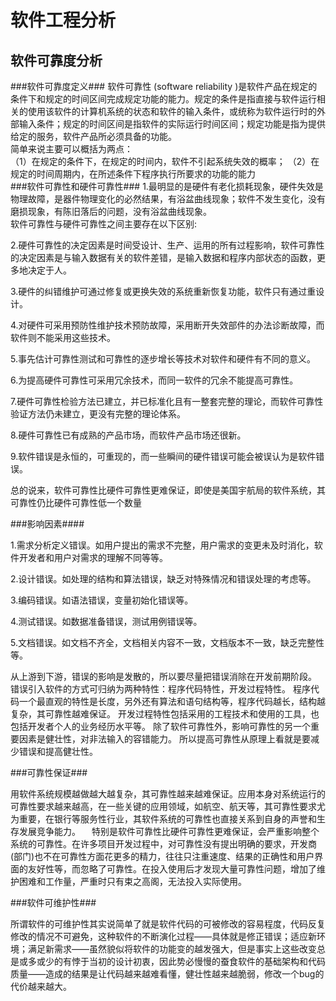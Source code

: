 # 软件工程分析 #
## 软件可靠度分析 ##
###软件可靠度定义###
软件可靠性 (software reliability )是软件产品在规定的条件下和规定的时间区间完成规定功能的能力。规定的条件是指直接与软件运行相关的使用该软件的计算机系统的状态和软件的输入条件，或统称为软件运行时的外部输入条件；规定的时间区间是指软件的实际运行时间区间；规定功能是指为提供给定的服务，软件产品所必须具备的功能。
<br/>
简单来说主要可以概括为两点：<br>（1）在规定的条件下，在规定的时间内，软件不引起系统失效的概率；
（2）在规定的时间周期内，在所述条件下程序执行所要求的功能的能力<br>
###软件可靠性和硬件可靠性###
1.最明显的是硬件有老化损耗现象，硬件失效是物理故障，是器件物理变化的必然结果，有浴盆曲线现象；软件不发生变化，没有磨损现象，有陈旧落后的问题，没有浴盆曲线现象。  
软件可靠性与硬件可靠性之间主要存在以下区别: 

2.硬件可靠性的决定因素是时间受设计、生产、运用的所有过程影响，软件可靠性的决定因素是与输入数据有关的软件差错，是输入数据和程序内部状态的函数，更多地决定于人。 

3.硬件的纠错维护可通过修复或更换失效的系统重新恢复功能，软件只有通过重设计。 

4.对硬件可采用预防性维护技术预防故障，采用断开失效部件的办法诊断故障，而软件则不能采用这些技术。

5.事先估计可靠性测试和可靠性的逐步增长等技术对软件和硬件有不同的意义。 

6.为提高硬件可靠性可采用冗余技术，而同一软件的冗余不能提高可靠性。 

7.硬件可靠性检验方法已建立，并已标准化且有一整套完整的理论，而软件可靠性验证方法仍未建立，更没有完整的理论体系。
 
8.硬件可靠性已有成熟的产品市场，而软件产品市场还很新。 

9.软件错误是永恒的，可重现的，而一些瞬间的硬件错误可能会被误认为是软件错误。

总的说来，软件可靠性比硬件可靠性更难保证，即使是美国宇航局的软件系统，其可靠性仍比硬件可靠性低一个数量

###影响因素####

1.需求分析定义错误。如用户提出的需求不完整，用户需求的变更未及时消化，软件开发者和用户对需求的理解不同等等。

2.设计错误。如处理的结构和算法错误，缺乏对特殊情况和错误处理的考虑等。

3.编码错误。如语法错误，变量初始化错误等。

4.测试错误。如数据准备错误，测试用例错误等。

5.文档错误。如文档不齐全，文档相关内容不一致，文档版本不一致，缺乏完整性等。

从上游到下游，错误的影响是发散的，所以要尽量把错误消除在开发前期阶段。
错误引入软件的方式可归纳为两种特性：程序代码特性，开发过程特性。
程序代码一个最直观的特性是长度，另外还有算法和语句结构等，程序代码越长，结构越复杂，其可靠性越难保证。
开发过程特性包括采用的工程技术和使用的工具，也包括开发者个人的业务经历水平等。
除了软件可靠性外，影响可靠性的另一个重要因素是健壮性，对非法输入的容错能力。
所以提高可靠性从原理上看就是要减少错误和提高健壮性。

###可靠性保证###

用软件系统规模越做越大越复杂，其可靠性越来越难保证。应用本身对系统运行的可靠性要求越来越高，在一些关键的应用领域，如航空、航天等，其可靠性要求尤为重要，在银行等服务性行业，其软件系统的可靠性也直接关系到自身的声誉和生存发展竞争能力。 　特别是软件可靠性比硬件可靠性更难保证，会严重影响整个系统的可靠性。在许多项目开发过程中，对可靠性没有提出明确的要求，开发商(部门)也不在可靠性方面花更多的精力，往往只注重速度、结果的正确性和用户界面的友好性等，而忽略了可靠性。在投入使用后才发现大量可靠性问题，增加了维护困难和工作量，严重时只有束之高阁，无法投入实际使用。

###软件可维护性###

所谓软件的可维护性其实说简单了就是软件代码的可被修改的容易程度，代码反复修改的情况不可避免，这种软件的不断演化过程——具体就是修正错误；适应新环境；满足新需求——虽然貌似将软件的功能变的越发强大，但是事实上这些改变总是或多或少的有悖于当初的设计初衷，因此势必慢慢的蚕食软件的基础架构和代码质量——造成的结果是让代码越来越难看懂，健壮性越来越脆弱，修改一个bug的代价越来越大。 

